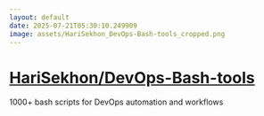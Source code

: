 ```yaml
---
layout: default
date: 2025-07-21T05:30:10.249909
image: assets/HariSekhon_DevOps-Bash-tools_cropped.png
---
```


# [HariSekhon/DevOps-Bash-tools](https://github.com/HariSekhon/DevOps-Bash-tools)

1000+ bash scripts for DevOps automation and workflows
